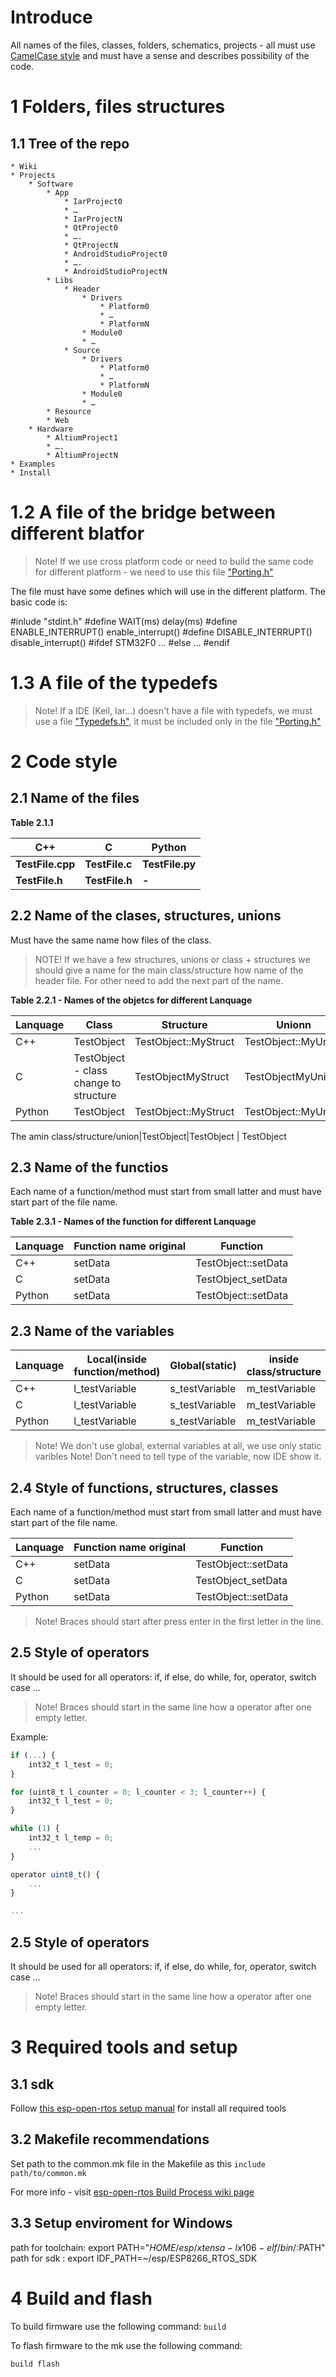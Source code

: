 Introduce 
======
All names of the files, classes, folders, schematics, projects - all must use [CamelCase style](https://ru.wikipedia.org/wiki/CamelCase) and must have a sense and describes possibility of the code.

1 Folders, files structures
======
1.1 Tree of the repo
------
> 
    * Wiki 
    * Projects
        * Software
            * App
                * IarProject0
                * …
                * IarProjectN
                * QtProject0 
                * ….
                * QtProjectN
                * AndroidStudioProject0 
                * ….
                * AndroidStudioProjectN
            * Libs
                * Header 
                    * Drivers 
                        * Platform0 
                        * …
                        * PlatformN 
                    * Module0
                    * …  
                * Source 
                    * Drivers 
                        * Platform0 
                        * …
                        * PlatformN 
                    * Module0
                    * …  
            * Resource
            * Web 
        * Hardware
            * AltiumProject1
            * ….  
            * AltiumProjectN
    * Examples
    * Install 
>

1.2 A file of the bridge between different blatfor
======
>Note! If we use cross platform code or need to build the same code for different platform - we need to use this file ["Porting.h"](https://gitlab.com/droid-technologies/Information/tree/master/Template/Projects/Lips/Header/Porting.h)
 
The file must have some defines which will use in the different platform. 
The basic code is:

#inlude "stdint.h"
#define WAIT(ms)                     delay(ms)
#define ENABLE_INTERRUPT()           enable_interrupt()
#define DISABLE_INTERRUPT()          disable_interrupt()
#ifdef STM32F0
...
#else
...
#endif

1.3 A file of the typedefs 
======
> Note! If a IDE (Keil, Iar...) doesn't have a file with typedefs, we must use a file ["Typedefs.h"](https://gitlab.com/droid-technologies/Information/tree/master/Template/Projects/Lips/Header/Typedefs.h), it must be included only in the file ["Porting.h"](https://gitlab.com/droid-technologies/Information/tree/master/Template/Projects/Lips/Header/Porting.h) 

2 Code style
======
2.1 Name of the files
------
**Table 2.1.1**

C++| C| Python
--- | --- | ---
**TestFile.cpp** | **TestFile.c** | **TestFile.py** 
**TestFile.h** | **TestFile.h** |      **-**


2.2 Name of the clases, structures, unions
------
Must have the same name how files of the class.
>NOTE! If we have a few structures, unions or class + structures we should give a name for the main class/structure how name of the header file. For other need to add the next part of the name.

**Table 2.2.1 - Names of the objetcs for different Lanquage**

Lanquage|Class| Structure| Unionn
--- | --- | ---| --- 
C++|TestObject|TestObject::MyStruct|TestObject::MyUnion
C|TestObject - class change to structure|TestObjectMyStruct|TestObjectMyUnion
Python|TestObject|TestObject::MyStruct|TestObject::MyUnion

The amin class/structure/union|TestObject|TestObject | TestObject

2.3 Name of the functios
------
Each name of a function/method must start from small latter and must have start part of the file name.

**Table 2.3.1 - Names of the function for different Lanquage**

Lanquage|Function name original|Function
--- | --- | ---
C++|setData|TestObject::setData
C|setData|TestObject_setData
Python|setData|TestObject::setData

2.3 Name of the variables
------
Lanquage|Local(inside function/method)|Global(static)|inside class/structure
--- | --- | ---| ---
C++|l_testVariable|s_testVariable|m_testVariable
C|l_testVariable|s_testVariable|m_testVariable
Python|l_testVariable|s_testVariable|m_testVariable

>Note! We don't use global, external variables at all, we use only static varibles
>Note! Don't need to tell type of the variable, now IDE show it.

2.4 Style of functions, structures, classes
------
Each name of a function/method must start from small latter and must have start part of the file name.

Lanquage|Function name original|Function
--- | --- | ---
C++|setData|TestObject::setData
C|setData|TestObject_setData
Python|setData|TestObject::setData

>Note! Braces should start after press enter in the first letter in the line.

2.5 Style of operators
------
It should be used for all operators: if, if else, do while, for, operator, switch case ...
>Note! Braces should start in the same line how  a operator  after one empty letter.

Example:
```javascript
if (...) {
    int32_t l_test = 0;
}

for (uint8_t l_counter = 0; l_counter < 3; l_counter++) {
    int32_t l_test = 0;
}

while (1) {
    int32_t l_temp = 0;
    ...
}

operator uint8_t() {
    ...
}

...
```
 
 2.5 Style of operators
------
It should be used for all operators: if, if else, do while, for, operator, switch case ...
>Note! Braces should start in the same line how  a operator  after one empty letter.

3 Required tools and setup
======

3.1 sdk
------
Follow [this esp-open-rtos setup manual](https://github.com/SuperHouse/esp-open-rtos) for install all required tools

3.2 Makefile recommendations
------
Set path to the common.mk file in the Makefile as this
```include path/to/common.mk```

For more info - visit [esp-open-rtos Build Process wiki page](https://github.com/SuperHouse/esp-open-rtos/wiki/Build-Process)

3.3 Setup enviroment for Windows
------
path for toolchain:
export PATH="$HOME/esp/xtensa-lx106-elf/bin/:$PATH"
path for sdk :
export IDF_PATH=~/esp/ESP8266_RTOS_SDK

4 Build and flash
======

To build firmware use the following command:
`build`

To flash firmware to the mk use the following command:

`build flash`
